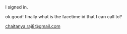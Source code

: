 I signed in.

ok good! finally 
what is the facetime id that I can call to?

chaitanya.raj8@gmail.com
